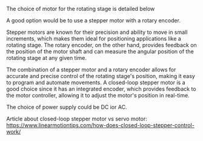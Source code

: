 The choice of motor for the rotating stage is detailed below

 A good option would be to use a stepper motor with a rotary encoder.

Stepper motors are known for their precision and ability to move in small increments, which makes them ideal for positioning applications like a rotating stage. The rotary encoder, on the other hand, provides feedback on the position of the motor shaft and can measure the angular position of the rotating stage at any given time.

The combination of a stepper motor and a rotary encoder allows for accurate and precise control of the rotating stage's position, making it easy to program and automate movements. A closed-loop stepper motor is a good choice since it has an integrated encoder, which provides feedback to the motor controller, allowing it to adjust the motor's position in real-time.

The choice of power supply could be DC ior AC.

Article about closed-loop stepper motor vs servo motor: https://www.linearmotiontips.com/how-does-closed-loop-stepper-control-work/
